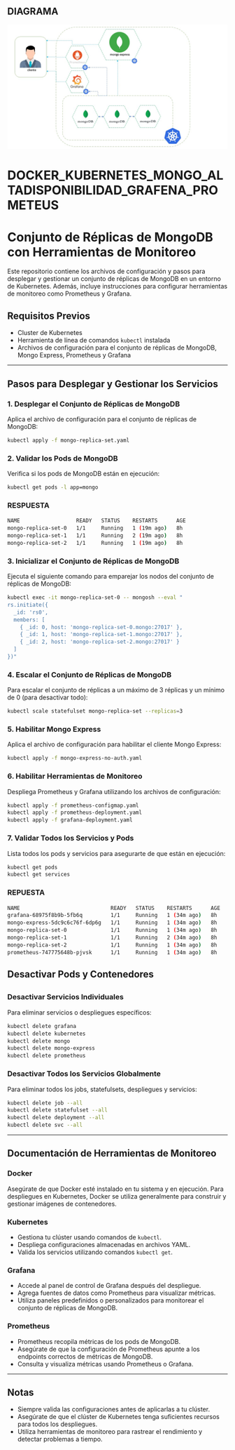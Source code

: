 ## DIAGRAMA

![Diagrama de la actividad](diagrama/Diapositiva1.JPG)

# DOCKER_KUBERNETES_MONGO_ALTADISPONIBILIDAD_GRAFENA_PROMETEUS

# Conjunto de Réplicas de MongoDB con Herramientas de Monitoreo

Este repositorio contiene los archivos de configuración y pasos para desplegar y gestionar un conjunto de réplicas de MongoDB en un entorno de Kubernetes. Además, incluye instrucciones para configurar herramientas de monitoreo como Prometheus y Grafana.

## Requisitos Previos

- Cluster de Kubernetes
- Herramienta de línea de comandos `kubectl` instalada
- Archivos de configuración para el conjunto de réplicas de MongoDB, Mongo Express, Prometheus y Grafana

---

## Pasos para Desplegar y Gestionar los Servicios

### 1. Desplegar el Conjunto de Réplicas de MongoDB

Aplica el archivo de configuración para el conjunto de réplicas de MongoDB:
```bash
kubectl apply -f mongo-replica-set.yaml
```

### 2. Validar los Pods de MongoDB

Verifica si los pods de MongoDB están en ejecución:
```bash
kubectl get pods -l app=mongo
```
### RESPUESTA 

```bash
NAME                  READY   STATUS    RESTARTS      AGE
mongo-replica-set-0   1/1     Running   1 (19m ago)   8h
mongo-replica-set-1   1/1     Running   2 (19m ago)   8h
mongo-replica-set-2   1/1     Running   1 (19m ago)   8h   
```


### 3. Inicializar el Conjunto de Réplicas de MongoDB

Ejecuta el siguiente comando para emparejar los nodos del conjunto de réplicas de MongoDB:
```bash
kubectl exec -it mongo-replica-set-0 -- mongosh --eval "
rs.initiate({
  _id: 'rs0',
  members: [
    { _id: 0, host: 'mongo-replica-set-0.mongo:27017' },
    { _id: 1, host: 'mongo-replica-set-1.mongo:27017' },
    { _id: 2, host: 'mongo-replica-set-2.mongo:27017' }
  ]
})"
```

### 4. Escalar el Conjunto de Réplicas de MongoDB

Para escalar el conjunto de réplicas a un máximo de 3 réplicas y un mínimo de 0 (para desactivar todo):
```bash
kubectl scale statefulset mongo-replica-set --replicas=3
```

### 5. Habilitar Mongo Express

Aplica el archivo de configuración para habilitar el cliente Mongo Express:
```bash
kubectl apply -f mongo-express-no-auth.yaml
```

### 6. Habilitar Herramientas de Monitoreo

Despliega Prometheus y Grafana utilizando los archivos de configuración:
```bash
kubectl apply -f prometheus-configmap.yaml
kubectl apply -f prometheus-deployment.yaml
kubectl apply -f grafana-deployment.yaml
```

### 7. Validar Todos los Servicios y Pods

Lista todos los pods y servicios para asegurarte de que están en ejecución:
```bash
kubectl get pods
kubectl get services
```

### REPUESTA

```bash
NAME                             READY   STATUS    RESTARTS      AGE
grafana-68975f8b9b-5fb6q         1/1     Running   1 (34m ago)   8h
mongo-express-5dc9c6c76f-6dp6g   1/1     Running   1 (34m ago)   8h
mongo-replica-set-0              1/1     Running   1 (34m ago)   8h
mongo-replica-set-1              1/1     Running   2 (34m ago)   8h
mongo-replica-set-2              1/1     Running   1 (34m ago)   8h
prometheus-747775648b-pjvsk      1/1     Running   1 (34m ago)   8h
```
##
## Desactivar Pods y Contenedores
##

### Desactivar Servicios Individuales

Para eliminar servicios o despliegues específicos:
```bash
kubectl delete grafana
kubectl delete kubernetes 
kubectl delete mongo         
kubectl delete mongo-express   
kubectl delete prometheus
```

### Desactivar Todos los Servicios Globalmente

Para eliminar todos los jobs, statefulsets, despliegues y servicios:
```bash
kubectl delete job --all
kubectl delete statefulset --all
kubectl delete deployment --all
kubectl delete svc --all
```

---

## Documentación de Herramientas de Monitoreo

### Docker

Asegúrate de que Docker esté instalado en tu sistema y en ejecución. Para despliegues en Kubernetes, Docker se utiliza generalmente para construir y gestionar imágenes de contenedores.

### Kubernetes

- Gestiona tu clúster usando comandos de `kubectl`.
- Despliega configuraciones almacenadas en archivos YAML.
- Valida los servicios utilizando comandos `kubectl get`.

### Grafana

- Accede al panel de control de Grafana después del despliegue.
- Agrega fuentes de datos como Prometheus para visualizar métricas.
- Utiliza paneles predefinidos o personalizados para monitorear el conjunto de réplicas de MongoDB.

### Prometheus

- Prometheus recopila métricas de los pods de MongoDB.
- Asegúrate de que la configuración de Prometheus apunte a los endpoints correctos de métricas de MongoDB.
- Consulta y visualiza métricas usando Prometheus o Grafana.

---

## Notas

- Siempre valida las configuraciones antes de aplicarlas a tu clúster.
- Asegúrate de que el clúster de Kubernetes tenga suficientes recursos para todos los despliegues.
- Utiliza herramientas de monitoreo para rastrear el rendimiento y detectar problemas a tiempo.
